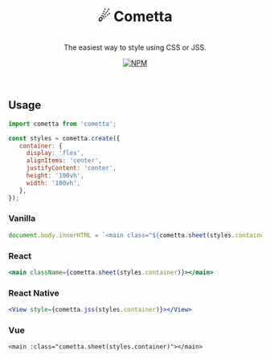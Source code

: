 <div align="center">
  <h1>
    <br>
    ☄ Cometta
    <br>
  </h1>

  <p>
    <br>
    The easiest way to style using CSS or JSS.
    <br>
  </p>

  <a href="https://www.npmjs.com/package/cometta">
   <img src="https://img.shields.io/npm/v/cometta.svg" alt="NPM" />
  </a>
</div>

<br>
<br>

## Usage

```js
import cometta from 'cometta';

const styles = cometta.create({
   container: {
     display: 'flex',
     alignItems: 'center',
     justifyContent: 'center',
     height: '100vh',
     width: '100vh',
   },
});

```

### Vanilla
```jsx
document.body.innerHTML = `<main class="${cometta.sheet(styles.container)}"></main>`
```

### React

```jsx
<main className={cometta.sheet(styles.container)}></main>
```

### React Native

```jsx
<View style={cometta.jss(styles.container)}></View>
```

### Vue

```vue
<main :class="cometta.sheet(styles.container)"></main>
```
